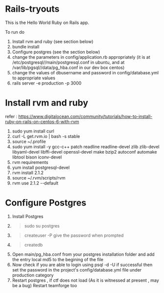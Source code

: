 Rails-tryouts
=============

This is the Hello World Ruby on Rails app.

To run do
1) Install rvm and ruby (see section below)
2) bundle install
3) Configure postgres (see the section below)
4) change the parameters in config/application.rb appropriately (it is at /etc/postgresql/<version>/main/postgresql.conf in ubuntu, and
at /var/lib/pgsql/<version>/data/pg_hba.conf in our dev box centos)
5) change the values of dbusername and password in config/database.yml to appropriate values
6) rails server -e production -p 3000

Install rvm and ruby 
====================
refer : https://www.digitalocean.com/community/tutorials/how-to-install-ruby-on-rails-on-centos-6-with-rvm
1) sudo yum install curl
2) curl -L get.rvm.io | bash -s stable
3) source ~/.profile
4) sudo yum install -y gcc-c++ patch readline readline-devel zlib zlib-devel libyaml-devel libffi-devel openssl-devel make bzip2 autoconf automake libtool bison iconv-devel
5) rvm requirements 
6) yum install postgresql-devel
7) rvm install 2.1.2
8) source ~/.rvm/scripts/rvm
9) rvm use 2.1.2 --default

Configure Postgres
==================
1) Install Postgres 
2) > sudo su postgres
3) > createuser -P <username> 
   give the password when prompted
4) > createdb <dbname>
5) Open main/pg_hba.conf from your postgres installation folder
   and add the entry 
   local   <dbname>  <username>                  md5
   to the begining of the file 
6) Now check if you are able to login using 
   psql -d <dbname> -U <username>
   if successful then set the password in the project's config/database.yml file
   under production category
7) Restart postgres , if ctf does not load (As it is witnessed at present , may be a bug)
   Restart teamforge too


